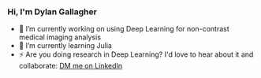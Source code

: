 ### Hi, I'm Dylan Gallagher

- 🔭 I’m currently working on using Deep Learning for non-contrast medical imaging analysis
- 🌱 I’m currently learning Julia
- ⚡ Are you doing research in Deep Learning? I'd love to hear about it and collaborate: [DM me on LinkedIn](https://www.linkedin.com/in/dylan-gallagher000)
